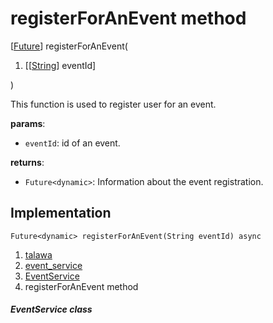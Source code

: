 
<div>

# registerForAnEvent method

</div>


[[Future](https://api.flutter.dev/flutter/dart-core/Future-class.html)]
registerForAnEvent(

1.  [[[String](https://api.flutter.dev/flutter/dart-core/String-class.md)]
    eventId]

)



This function is used to register user for an event.

**params**:

-   `eventId`: id of an event.

**returns**:

-   `Future<dynamic>`: Information about the event registration.



## Implementation

``` language-dart
Future<dynamic> registerForAnEvent(String eventId) async 
```







1.  [talawa](../../index.md)
2.  [event_service](../../services_event_service/)
3.  [EventService](../../services_event_service/EventService-class.md)
4.  registerForAnEvent method

##### EventService class








